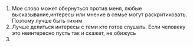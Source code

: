 1) Мое слово может обернуться против меня, любые высказывание,интересы или мнение в семье могут раскритиковать. Поэтому лучше быть тихим.
2) Лучше делиться интересы с теми кто готов слушать. Если человеку это неинтересно пусть так и скажет, не обижусь
3) 